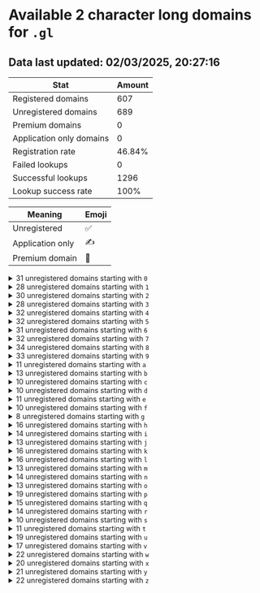 # Available 2 character long domains for `.gl`

## Data last updated: 02/03/2025, 20:27:16

|Stat|Amount|
|--|--|
|Registered domains|607|
|Unregistered domains|689|
|Premium domains|0|
|Application only domains|0|
|Registration rate|46.84%|
|Failed lookups|0|
|Successful lookups|1296|
|Lookup success rate|100%|


|Meaning|Emoji|
|--|--|
|Unregistered|:white_check_mark:|
|Application only|:writing_hand:|
|Premium domain|:gem:|

<details>
<summary>31 unregistered domains starting with <bold><code>0</code></bold></summary>

|Type|Domain|
|--|--|
|:white_check_mark:|`02.gl`|
|:white_check_mark:|`03.gl`|
|:white_check_mark:|`04.gl`|
|:white_check_mark:|`05.gl`|
|:white_check_mark:|`06.gl`|
|:white_check_mark:|`07.gl`|
|:white_check_mark:|`08.gl`|
|:white_check_mark:|`09.gl`|
|:white_check_mark:|`0a.gl`|
|:white_check_mark:|`0b.gl`|
|:white_check_mark:|`0c.gl`|
|:white_check_mark:|`0d.gl`|
|:white_check_mark:|`0e.gl`|
|:white_check_mark:|`0f.gl`|
|:white_check_mark:|`0g.gl`|
|:white_check_mark:|`0h.gl`|
|:white_check_mark:|`0i.gl`|
|:white_check_mark:|`0j.gl`|
|:white_check_mark:|`0l.gl`|
|:white_check_mark:|`0m.gl`|
|:white_check_mark:|`0n.gl`|
|:white_check_mark:|`0o.gl`|
|:white_check_mark:|`0p.gl`|
|:white_check_mark:|`0q.gl`|
|:white_check_mark:|`0r.gl`|
|:white_check_mark:|`0s.gl`|
|:white_check_mark:|`0t.gl`|
|:white_check_mark:|`0v.gl`|
|:white_check_mark:|`0w.gl`|
|:white_check_mark:|`0y.gl`|
|:white_check_mark:|`0z.gl`|
</details>
<details>
<summary>28 unregistered domains starting with <bold><code>1</code></bold></summary>

|Type|Domain|
|--|--|
|:white_check_mark:|`12.gl`|
|:white_check_mark:|`13.gl`|
|:white_check_mark:|`14.gl`|
|:white_check_mark:|`15.gl`|
|:white_check_mark:|`17.gl`|
|:white_check_mark:|`1a.gl`|
|:white_check_mark:|`1b.gl`|
|:white_check_mark:|`1c.gl`|
|:white_check_mark:|`1e.gl`|
|:white_check_mark:|`1f.gl`|
|:white_check_mark:|`1h.gl`|
|:white_check_mark:|`1i.gl`|
|:white_check_mark:|`1j.gl`|
|:white_check_mark:|`1k.gl`|
|:white_check_mark:|`1l.gl`|
|:white_check_mark:|`1m.gl`|
|:white_check_mark:|`1n.gl`|
|:white_check_mark:|`1o.gl`|
|:white_check_mark:|`1p.gl`|
|:white_check_mark:|`1q.gl`|
|:white_check_mark:|`1r.gl`|
|:white_check_mark:|`1s.gl`|
|:white_check_mark:|`1t.gl`|
|:white_check_mark:|`1u.gl`|
|:white_check_mark:|`1v.gl`|
|:white_check_mark:|`1x.gl`|
|:white_check_mark:|`1y.gl`|
|:white_check_mark:|`1z.gl`|
</details>
<details>
<summary>30 unregistered domains starting with <bold><code>2</code></bold></summary>

|Type|Domain|
|--|--|
|:white_check_mark:|`20.gl`|
|:white_check_mark:|`24.gl`|
|:white_check_mark:|`25.gl`|
|:white_check_mark:|`26.gl`|
|:white_check_mark:|`27.gl`|
|:white_check_mark:|`29.gl`|
|:white_check_mark:|`2a.gl`|
|:white_check_mark:|`2c.gl`|
|:white_check_mark:|`2d.gl`|
|:white_check_mark:|`2e.gl`|
|:white_check_mark:|`2f.gl`|
|:white_check_mark:|`2h.gl`|
|:white_check_mark:|`2i.gl`|
|:white_check_mark:|`2j.gl`|
|:white_check_mark:|`2k.gl`|
|:white_check_mark:|`2l.gl`|
|:white_check_mark:|`2m.gl`|
|:white_check_mark:|`2n.gl`|
|:white_check_mark:|`2o.gl`|
|:white_check_mark:|`2p.gl`|
|:white_check_mark:|`2q.gl`|
|:white_check_mark:|`2r.gl`|
|:white_check_mark:|`2s.gl`|
|:white_check_mark:|`2t.gl`|
|:white_check_mark:|`2u.gl`|
|:white_check_mark:|`2v.gl`|
|:white_check_mark:|`2w.gl`|
|:white_check_mark:|`2x.gl`|
|:white_check_mark:|`2y.gl`|
|:white_check_mark:|`2z.gl`|
</details>
<details>
<summary>28 unregistered domains starting with <bold><code>3</code></bold></summary>

|Type|Domain|
|--|--|
|:white_check_mark:|`30.gl`|
|:white_check_mark:|`31.gl`|
|:white_check_mark:|`32.gl`|
|:white_check_mark:|`34.gl`|
|:white_check_mark:|`35.gl`|
|:white_check_mark:|`36.gl`|
|:white_check_mark:|`39.gl`|
|:white_check_mark:|`3a.gl`|
|:white_check_mark:|`3b.gl`|
|:white_check_mark:|`3e.gl`|
|:white_check_mark:|`3f.gl`|
|:white_check_mark:|`3g.gl`|
|:white_check_mark:|`3h.gl`|
|:white_check_mark:|`3i.gl`|
|:white_check_mark:|`3j.gl`|
|:white_check_mark:|`3k.gl`|
|:white_check_mark:|`3l.gl`|
|:white_check_mark:|`3n.gl`|
|:white_check_mark:|`3o.gl`|
|:white_check_mark:|`3q.gl`|
|:white_check_mark:|`3r.gl`|
|:white_check_mark:|`3s.gl`|
|:white_check_mark:|`3t.gl`|
|:white_check_mark:|`3u.gl`|
|:white_check_mark:|`3v.gl`|
|:white_check_mark:|`3w.gl`|
|:white_check_mark:|`3y.gl`|
|:white_check_mark:|`3z.gl`|
</details>
<details>
<summary>32 unregistered domains starting with <bold><code>4</code></bold></summary>

|Type|Domain|
|--|--|
|:white_check_mark:|`40.gl`|
|:white_check_mark:|`41.gl`|
|:white_check_mark:|`43.gl`|
|:white_check_mark:|`45.gl`|
|:white_check_mark:|`46.gl`|
|:white_check_mark:|`47.gl`|
|:white_check_mark:|`48.gl`|
|:white_check_mark:|`49.gl`|
|:white_check_mark:|`4b.gl`|
|:white_check_mark:|`4c.gl`|
|:white_check_mark:|`4d.gl`|
|:white_check_mark:|`4e.gl`|
|:white_check_mark:|`4f.gl`|
|:white_check_mark:|`4g.gl`|
|:white_check_mark:|`4h.gl`|
|:white_check_mark:|`4i.gl`|
|:white_check_mark:|`4j.gl`|
|:white_check_mark:|`4l.gl`|
|:white_check_mark:|`4m.gl`|
|:white_check_mark:|`4n.gl`|
|:white_check_mark:|`4o.gl`|
|:white_check_mark:|`4p.gl`|
|:white_check_mark:|`4q.gl`|
|:white_check_mark:|`4r.gl`|
|:white_check_mark:|`4s.gl`|
|:white_check_mark:|`4t.gl`|
|:white_check_mark:|`4u.gl`|
|:white_check_mark:|`4v.gl`|
|:white_check_mark:|`4w.gl`|
|:white_check_mark:|`4x.gl`|
|:white_check_mark:|`4y.gl`|
|:white_check_mark:|`4z.gl`|
</details>
<details>
<summary>32 unregistered domains starting with <bold><code>5</code></bold></summary>

|Type|Domain|
|--|--|
|:white_check_mark:|`50.gl`|
|:white_check_mark:|`53.gl`|
|:white_check_mark:|`54.gl`|
|:white_check_mark:|`56.gl`|
|:white_check_mark:|`57.gl`|
|:white_check_mark:|`58.gl`|
|:white_check_mark:|`59.gl`|
|:white_check_mark:|`5b.gl`|
|:white_check_mark:|`5c.gl`|
|:white_check_mark:|`5d.gl`|
|:white_check_mark:|`5e.gl`|
|:white_check_mark:|`5f.gl`|
|:white_check_mark:|`5g.gl`|
|:white_check_mark:|`5h.gl`|
|:white_check_mark:|`5i.gl`|
|:white_check_mark:|`5j.gl`|
|:white_check_mark:|`5k.gl`|
|:white_check_mark:|`5l.gl`|
|:white_check_mark:|`5m.gl`|
|:white_check_mark:|`5n.gl`|
|:white_check_mark:|`5o.gl`|
|:white_check_mark:|`5p.gl`|
|:white_check_mark:|`5q.gl`|
|:white_check_mark:|`5r.gl`|
|:white_check_mark:|`5s.gl`|
|:white_check_mark:|`5t.gl`|
|:white_check_mark:|`5u.gl`|
|:white_check_mark:|`5v.gl`|
|:white_check_mark:|`5w.gl`|
|:white_check_mark:|`5x.gl`|
|:white_check_mark:|`5y.gl`|
|:white_check_mark:|`5z.gl`|
</details>
<details>
<summary>31 unregistered domains starting with <bold><code>6</code></bold></summary>

|Type|Domain|
|--|--|
|:white_check_mark:|`60.gl`|
|:white_check_mark:|`62.gl`|
|:white_check_mark:|`63.gl`|
|:white_check_mark:|`65.gl`|
|:white_check_mark:|`67.gl`|
|:white_check_mark:|`6a.gl`|
|:white_check_mark:|`6b.gl`|
|:white_check_mark:|`6c.gl`|
|:white_check_mark:|`6d.gl`|
|:white_check_mark:|`6e.gl`|
|:white_check_mark:|`6f.gl`|
|:white_check_mark:|`6g.gl`|
|:white_check_mark:|`6h.gl`|
|:white_check_mark:|`6i.gl`|
|:white_check_mark:|`6j.gl`|
|:white_check_mark:|`6k.gl`|
|:white_check_mark:|`6l.gl`|
|:white_check_mark:|`6m.gl`|
|:white_check_mark:|`6n.gl`|
|:white_check_mark:|`6o.gl`|
|:white_check_mark:|`6p.gl`|
|:white_check_mark:|`6q.gl`|
|:white_check_mark:|`6r.gl`|
|:white_check_mark:|`6s.gl`|
|:white_check_mark:|`6t.gl`|
|:white_check_mark:|`6u.gl`|
|:white_check_mark:|`6v.gl`|
|:white_check_mark:|`6w.gl`|
|:white_check_mark:|`6x.gl`|
|:white_check_mark:|`6y.gl`|
|:white_check_mark:|`6z.gl`|
</details>
<details>
<summary>32 unregistered domains starting with <bold><code>7</code></bold></summary>

|Type|Domain|
|--|--|
|:white_check_mark:|`70.gl`|
|:white_check_mark:|`71.gl`|
|:white_check_mark:|`72.gl`|
|:white_check_mark:|`74.gl`|
|:white_check_mark:|`75.gl`|
|:white_check_mark:|`76.gl`|
|:white_check_mark:|`79.gl`|
|:white_check_mark:|`7a.gl`|
|:white_check_mark:|`7b.gl`|
|:white_check_mark:|`7c.gl`|
|:white_check_mark:|`7d.gl`|
|:white_check_mark:|`7e.gl`|
|:white_check_mark:|`7g.gl`|
|:white_check_mark:|`7h.gl`|
|:white_check_mark:|`7i.gl`|
|:white_check_mark:|`7j.gl`|
|:white_check_mark:|`7k.gl`|
|:white_check_mark:|`7l.gl`|
|:white_check_mark:|`7m.gl`|
|:white_check_mark:|`7n.gl`|
|:white_check_mark:|`7o.gl`|
|:white_check_mark:|`7p.gl`|
|:white_check_mark:|`7q.gl`|
|:white_check_mark:|`7r.gl`|
|:white_check_mark:|`7s.gl`|
|:white_check_mark:|`7t.gl`|
|:white_check_mark:|`7u.gl`|
|:white_check_mark:|`7v.gl`|
|:white_check_mark:|`7w.gl`|
|:white_check_mark:|`7x.gl`|
|:white_check_mark:|`7y.gl`|
|:white_check_mark:|`7z.gl`|
</details>
<details>
<summary>34 unregistered domains starting with <bold><code>8</code></bold></summary>

|Type|Domain|
|--|--|
|:white_check_mark:|`80.gl`|
|:white_check_mark:|`81.gl`|
|:white_check_mark:|`82.gl`|
|:white_check_mark:|`83.gl`|
|:white_check_mark:|`84.gl`|
|:white_check_mark:|`85.gl`|
|:white_check_mark:|`87.gl`|
|:white_check_mark:|`89.gl`|
|:white_check_mark:|`8a.gl`|
|:white_check_mark:|`8b.gl`|
|:white_check_mark:|`8c.gl`|
|:white_check_mark:|`8d.gl`|
|:white_check_mark:|`8e.gl`|
|:white_check_mark:|`8f.gl`|
|:white_check_mark:|`8g.gl`|
|:white_check_mark:|`8h.gl`|
|:white_check_mark:|`8i.gl`|
|:white_check_mark:|`8j.gl`|
|:white_check_mark:|`8k.gl`|
|:white_check_mark:|`8l.gl`|
|:white_check_mark:|`8m.gl`|
|:white_check_mark:|`8n.gl`|
|:white_check_mark:|`8o.gl`|
|:white_check_mark:|`8p.gl`|
|:white_check_mark:|`8q.gl`|
|:white_check_mark:|`8r.gl`|
|:white_check_mark:|`8s.gl`|
|:white_check_mark:|`8t.gl`|
|:white_check_mark:|`8u.gl`|
|:white_check_mark:|`8v.gl`|
|:white_check_mark:|`8w.gl`|
|:white_check_mark:|`8x.gl`|
|:white_check_mark:|`8y.gl`|
|:white_check_mark:|`8z.gl`|
</details>
<details>
<summary>33 unregistered domains starting with <bold><code>9</code></bold></summary>

|Type|Domain|
|--|--|
|:white_check_mark:|`90.gl`|
|:white_check_mark:|`92.gl`|
|:white_check_mark:|`93.gl`|
|:white_check_mark:|`94.gl`|
|:white_check_mark:|`95.gl`|
|:white_check_mark:|`96.gl`|
|:white_check_mark:|`97.gl`|
|:white_check_mark:|`98.gl`|
|:white_check_mark:|`9a.gl`|
|:white_check_mark:|`9b.gl`|
|:white_check_mark:|`9c.gl`|
|:white_check_mark:|`9d.gl`|
|:white_check_mark:|`9e.gl`|
|:white_check_mark:|`9f.gl`|
|:white_check_mark:|`9g.gl`|
|:white_check_mark:|`9h.gl`|
|:white_check_mark:|`9i.gl`|
|:white_check_mark:|`9j.gl`|
|:white_check_mark:|`9k.gl`|
|:white_check_mark:|`9l.gl`|
|:white_check_mark:|`9m.gl`|
|:white_check_mark:|`9n.gl`|
|:white_check_mark:|`9p.gl`|
|:white_check_mark:|`9q.gl`|
|:white_check_mark:|`9r.gl`|
|:white_check_mark:|`9s.gl`|
|:white_check_mark:|`9t.gl`|
|:white_check_mark:|`9u.gl`|
|:white_check_mark:|`9v.gl`|
|:white_check_mark:|`9w.gl`|
|:white_check_mark:|`9x.gl`|
|:white_check_mark:|`9y.gl`|
|:white_check_mark:|`9z.gl`|
</details>
<details>
<summary>11 unregistered domains starting with <bold><code>a</code></bold></summary>

|Type|Domain|
|--|--|
|:white_check_mark:|`a0.gl`|
|:white_check_mark:|`a1.gl`|
|:white_check_mark:|`a2.gl`|
|:white_check_mark:|`a3.gl`|
|:white_check_mark:|`a6.gl`|
|:white_check_mark:|`a7.gl`|
|:white_check_mark:|`a8.gl`|
|:white_check_mark:|`a9.gl`|
|:white_check_mark:|`aj.gl`|
|:white_check_mark:|`ap.gl`|
|:white_check_mark:|`aq.gl`|
</details>
<details>
<summary>13 unregistered domains starting with <bold><code>b</code></bold></summary>

|Type|Domain|
|--|--|
|:white_check_mark:|`b0.gl`|
|:white_check_mark:|`b1.gl`|
|:white_check_mark:|`b2.gl`|
|:white_check_mark:|`b3.gl`|
|:white_check_mark:|`b5.gl`|
|:white_check_mark:|`b6.gl`|
|:white_check_mark:|`b7.gl`|
|:white_check_mark:|`b8.gl`|
|:white_check_mark:|`b9.gl`|
|:white_check_mark:|`bf.gl`|
|:white_check_mark:|`bj.gl`|
|:white_check_mark:|`bv.gl`|
|:white_check_mark:|`bz.gl`|
</details>
<details>
<summary>10 unregistered domains starting with <bold><code>c</code></bold></summary>

|Type|Domain|
|--|--|
|:white_check_mark:|`c0.gl`|
|:white_check_mark:|`c1.gl`|
|:white_check_mark:|`c2.gl`|
|:white_check_mark:|`c3.gl`|
|:white_check_mark:|`c6.gl`|
|:white_check_mark:|`c7.gl`|
|:white_check_mark:|`c8.gl`|
|:white_check_mark:|`c9.gl`|
|:white_check_mark:|`cj.gl`|
|:white_check_mark:|`cm.gl`|
</details>
<details>
<summary>10 unregistered domains starting with <bold><code>d</code></bold></summary>

|Type|Domain|
|--|--|
|:white_check_mark:|`d0.gl`|
|:white_check_mark:|`d1.gl`|
|:white_check_mark:|`d2.gl`|
|:white_check_mark:|`d3.gl`|
|:white_check_mark:|`d4.gl`|
|:white_check_mark:|`d5.gl`|
|:white_check_mark:|`d7.gl`|
|:white_check_mark:|`d8.gl`|
|:white_check_mark:|`d9.gl`|
|:white_check_mark:|`df.gl`|
</details>
<details>
<summary>11 unregistered domains starting with <bold><code>e</code></bold></summary>

|Type|Domain|
|--|--|
|:white_check_mark:|`e0.gl`|
|:white_check_mark:|`e1.gl`|
|:white_check_mark:|`e2.gl`|
|:white_check_mark:|`e3.gl`|
|:white_check_mark:|`e5.gl`|
|:white_check_mark:|`e6.gl`|
|:white_check_mark:|`e7.gl`|
|:white_check_mark:|`e8.gl`|
|:white_check_mark:|`e9.gl`|
|:white_check_mark:|`ei.gl`|
|:white_check_mark:|`eo.gl`|
</details>
<details>
<summary>10 unregistered domains starting with <bold><code>f</code></bold></summary>

|Type|Domain|
|--|--|
|:white_check_mark:|`f0.gl`|
|:white_check_mark:|`f3.gl`|
|:white_check_mark:|`f4.gl`|
|:white_check_mark:|`f5.gl`|
|:white_check_mark:|`f7.gl`|
|:white_check_mark:|`f8.gl`|
|:white_check_mark:|`f9.gl`|
|:white_check_mark:|`fd.gl`|
|:white_check_mark:|`fq.gl`|
|:white_check_mark:|`fy.gl`|
</details>
<details>
<summary>8 unregistered domains starting with <bold><code>g</code></bold></summary>

|Type|Domain|
|--|--|
|:white_check_mark:|`g1.gl`|
|:white_check_mark:|`g3.gl`|
|:white_check_mark:|`g4.gl`|
|:white_check_mark:|`g5.gl`|
|:white_check_mark:|`g6.gl`|
|:white_check_mark:|`g7.gl`|
|:white_check_mark:|`gq.gl`|
|:white_check_mark:|`gt.gl`|
</details>
<details>
<summary>16 unregistered domains starting with <bold><code>h</code></bold></summary>

|Type|Domain|
|--|--|
|:white_check_mark:|`h0.gl`|
|:white_check_mark:|`h1.gl`|
|:white_check_mark:|`h2.gl`|
|:white_check_mark:|`h3.gl`|
|:white_check_mark:|`h4.gl`|
|:white_check_mark:|`h5.gl`|
|:white_check_mark:|`h6.gl`|
|:white_check_mark:|`h7.gl`|
|:white_check_mark:|`h8.gl`|
|:white_check_mark:|`h9.gl`|
|:white_check_mark:|`hj.gl`|
|:white_check_mark:|`hn.gl`|
|:white_check_mark:|`hp.gl`|
|:white_check_mark:|`hs.gl`|
|:white_check_mark:|`hw.gl`|
|:white_check_mark:|`hx.gl`|
</details>
<details>
<summary>14 unregistered domains starting with <bold><code>i</code></bold></summary>

|Type|Domain|
|--|--|
|:white_check_mark:|`i0.gl`|
|:white_check_mark:|`i1.gl`|
|:white_check_mark:|`i2.gl`|
|:white_check_mark:|`i3.gl`|
|:white_check_mark:|`i4.gl`|
|:white_check_mark:|`i5.gl`|
|:white_check_mark:|`i6.gl`|
|:white_check_mark:|`i7.gl`|
|:white_check_mark:|`i8.gl`|
|:white_check_mark:|`i9.gl`|
|:white_check_mark:|`ib.gl`|
|:white_check_mark:|`ie.gl`|
|:white_check_mark:|`ij.gl`|
|:white_check_mark:|`iu.gl`|
</details>
<details>
<summary>13 unregistered domains starting with <bold><code>j</code></bold></summary>

|Type|Domain|
|--|--|
|:white_check_mark:|`j0.gl`|
|:white_check_mark:|`j1.gl`|
|:white_check_mark:|`j2.gl`|
|:white_check_mark:|`j3.gl`|
|:white_check_mark:|`j5.gl`|
|:white_check_mark:|`j6.gl`|
|:white_check_mark:|`j7.gl`|
|:white_check_mark:|`j8.gl`|
|:white_check_mark:|`j9.gl`|
|:white_check_mark:|`jd.gl`|
|:white_check_mark:|`jq.gl`|
|:white_check_mark:|`jx.gl`|
|:white_check_mark:|`jz.gl`|
</details>
<details>
<summary>16 unregistered domains starting with <bold><code>k</code></bold></summary>

|Type|Domain|
|--|--|
|:white_check_mark:|`k0.gl`|
|:white_check_mark:|`k1.gl`|
|:white_check_mark:|`k3.gl`|
|:white_check_mark:|`k4.gl`|
|:white_check_mark:|`k5.gl`|
|:white_check_mark:|`k6.gl`|
|:white_check_mark:|`k7.gl`|
|:white_check_mark:|`k8.gl`|
|:white_check_mark:|`kc.gl`|
|:white_check_mark:|`kq.gl`|
|:white_check_mark:|`kr.gl`|
|:white_check_mark:|`kt.gl`|
|:white_check_mark:|`kw.gl`|
|:white_check_mark:|`kx.gl`|
|:white_check_mark:|`ky.gl`|
|:white_check_mark:|`kz.gl`|
</details>
<details>
<summary>16 unregistered domains starting with <bold><code>l</code></bold></summary>

|Type|Domain|
|--|--|
|:white_check_mark:|`l0.gl`|
|:white_check_mark:|`l1.gl`|
|:white_check_mark:|`l2.gl`|
|:white_check_mark:|`l3.gl`|
|:white_check_mark:|`l4.gl`|
|:white_check_mark:|`l5.gl`|
|:white_check_mark:|`l6.gl`|
|:white_check_mark:|`l7.gl`|
|:white_check_mark:|`l8.gl`|
|:white_check_mark:|`l9.gl`|
|:white_check_mark:|`lc.gl`|
|:white_check_mark:|`lj.gl`|
|:white_check_mark:|`lq.gl`|
|:white_check_mark:|`lr.gl`|
|:white_check_mark:|`lt.gl`|
|:white_check_mark:|`lx.gl`|
</details>
<details>
<summary>13 unregistered domains starting with <bold><code>m</code></bold></summary>

|Type|Domain|
|--|--|
|:white_check_mark:|`m0.gl`|
|:white_check_mark:|`m1.gl`|
|:white_check_mark:|`m2.gl`|
|:white_check_mark:|`m3.gl`|
|:white_check_mark:|`m4.gl`|
|:white_check_mark:|`m5.gl`|
|:white_check_mark:|`m6.gl`|
|:white_check_mark:|`m7.gl`|
|:white_check_mark:|`m8.gl`|
|:white_check_mark:|`m9.gl`|
|:white_check_mark:|`mf.gl`|
|:white_check_mark:|`mq.gl`|
|:white_check_mark:|`mu.gl`|
</details>
<details>
<summary>14 unregistered domains starting with <bold><code>n</code></bold></summary>

|Type|Domain|
|--|--|
|:white_check_mark:|`n0.gl`|
|:white_check_mark:|`n1.gl`|
|:white_check_mark:|`n2.gl`|
|:white_check_mark:|`n3.gl`|
|:white_check_mark:|`n4.gl`|
|:white_check_mark:|`n5.gl`|
|:white_check_mark:|`n6.gl`|
|:white_check_mark:|`n7.gl`|
|:white_check_mark:|`n8.gl`|
|:white_check_mark:|`n9.gl`|
|:white_check_mark:|`np.gl`|
|:white_check_mark:|`nq.gl`|
|:white_check_mark:|`nr.gl`|
|:white_check_mark:|`nv.gl`|
</details>
<details>
<summary>13 unregistered domains starting with <bold><code>o</code></bold></summary>

|Type|Domain|
|--|--|
|:white_check_mark:|`o1.gl`|
|:white_check_mark:|`o3.gl`|
|:white_check_mark:|`o4.gl`|
|:white_check_mark:|`o5.gl`|
|:white_check_mark:|`o6.gl`|
|:white_check_mark:|`o7.gl`|
|:white_check_mark:|`o8.gl`|
|:white_check_mark:|`o9.gl`|
|:white_check_mark:|`od.gl`|
|:white_check_mark:|`oe.gl`|
|:white_check_mark:|`oi.gl`|
|:white_check_mark:|`oj.gl`|
|:white_check_mark:|`oq.gl`|
</details>
<details>
<summary>19 unregistered domains starting with <bold><code>p</code></bold></summary>

|Type|Domain|
|--|--|
|:white_check_mark:|`p0.gl`|
|:white_check_mark:|`p1.gl`|
|:white_check_mark:|`p2.gl`|
|:white_check_mark:|`p3.gl`|
|:white_check_mark:|`p4.gl`|
|:white_check_mark:|`p5.gl`|
|:white_check_mark:|`p6.gl`|
|:white_check_mark:|`p7.gl`|
|:white_check_mark:|`p8.gl`|
|:white_check_mark:|`p9.gl`|
|:white_check_mark:|`pd.gl`|
|:white_check_mark:|`pf.gl`|
|:white_check_mark:|`pj.gl`|
|:white_check_mark:|`pq.gl`|
|:white_check_mark:|`pt.gl`|
|:white_check_mark:|`pv.gl`|
|:white_check_mark:|`pw.gl`|
|:white_check_mark:|`py.gl`|
|:white_check_mark:|`pz.gl`|
</details>
<details>
<summary>15 unregistered domains starting with <bold><code>q</code></bold></summary>

|Type|Domain|
|--|--|
|:white_check_mark:|`q0.gl`|
|:white_check_mark:|`q2.gl`|
|:white_check_mark:|`q3.gl`|
|:white_check_mark:|`q4.gl`|
|:white_check_mark:|`q5.gl`|
|:white_check_mark:|`q6.gl`|
|:white_check_mark:|`q7.gl`|
|:white_check_mark:|`q8.gl`|
|:white_check_mark:|`q9.gl`|
|:white_check_mark:|`qa.gl`|
|:white_check_mark:|`qb.gl`|
|:white_check_mark:|`qf.gl`|
|:white_check_mark:|`qj.gl`|
|:white_check_mark:|`qo.gl`|
|:white_check_mark:|`qy.gl`|
</details>
<details>
<summary>14 unregistered domains starting with <bold><code>r</code></bold></summary>

|Type|Domain|
|--|--|
|:white_check_mark:|`r0.gl`|
|:white_check_mark:|`r1.gl`|
|:white_check_mark:|`r2.gl`|
|:white_check_mark:|`r3.gl`|
|:white_check_mark:|`r4.gl`|
|:white_check_mark:|`r5.gl`|
|:white_check_mark:|`r6.gl`|
|:white_check_mark:|`r7.gl`|
|:white_check_mark:|`r8.gl`|
|:white_check_mark:|`r9.gl`|
|:white_check_mark:|`rk.gl`|
|:white_check_mark:|`rp.gl`|
|:white_check_mark:|`rq.gl`|
|:white_check_mark:|`ry.gl`|
</details>
<details>
<summary>10 unregistered domains starting with <bold><code>s</code></bold></summary>

|Type|Domain|
|--|--|
|:white_check_mark:|`s0.gl`|
|:white_check_mark:|`s1.gl`|
|:white_check_mark:|`s3.gl`|
|:white_check_mark:|`s4.gl`|
|:white_check_mark:|`s6.gl`|
|:white_check_mark:|`s7.gl`|
|:white_check_mark:|`s8.gl`|
|:white_check_mark:|`s9.gl`|
|:white_check_mark:|`sj.gl`|
|:white_check_mark:|`sr.gl`|
</details>
<details>
<summary>11 unregistered domains starting with <bold><code>t</code></bold></summary>

|Type|Domain|
|--|--|
|:white_check_mark:|`t0.gl`|
|:white_check_mark:|`t2.gl`|
|:white_check_mark:|`t3.gl`|
|:white_check_mark:|`t4.gl`|
|:white_check_mark:|`t5.gl`|
|:white_check_mark:|`t6.gl`|
|:white_check_mark:|`t7.gl`|
|:white_check_mark:|`t8.gl`|
|:white_check_mark:|`t9.gl`|
|:white_check_mark:|`tk.gl`|
|:white_check_mark:|`tq.gl`|
</details>
<details>
<summary>19 unregistered domains starting with <bold><code>u</code></bold></summary>

|Type|Domain|
|--|--|
|:white_check_mark:|`u0.gl`|
|:white_check_mark:|`u1.gl`|
|:white_check_mark:|`u2.gl`|
|:white_check_mark:|`u3.gl`|
|:white_check_mark:|`u4.gl`|
|:white_check_mark:|`u5.gl`|
|:white_check_mark:|`u6.gl`|
|:white_check_mark:|`u7.gl`|
|:white_check_mark:|`u8.gl`|
|:white_check_mark:|`u9.gl`|
|:white_check_mark:|`ud.gl`|
|:white_check_mark:|`ue.gl`|
|:white_check_mark:|`uf.gl`|
|:white_check_mark:|`ui.gl`|
|:white_check_mark:|`uj.gl`|
|:white_check_mark:|`uo.gl`|
|:white_check_mark:|`uq.gl`|
|:white_check_mark:|`uw.gl`|
|:white_check_mark:|`uy.gl`|
</details>
<details>
<summary>17 unregistered domains starting with <bold><code>v</code></bold></summary>

|Type|Domain|
|--|--|
|:white_check_mark:|`v0.gl`|
|:white_check_mark:|`v1.gl`|
|:white_check_mark:|`v3.gl`|
|:white_check_mark:|`v4.gl`|
|:white_check_mark:|`v5.gl`|
|:white_check_mark:|`v6.gl`|
|:white_check_mark:|`v7.gl`|
|:white_check_mark:|`v8.gl`|
|:white_check_mark:|`v9.gl`|
|:white_check_mark:|`vd.gl`|
|:white_check_mark:|`vf.gl`|
|:white_check_mark:|`vj.gl`|
|:white_check_mark:|`vk.gl`|
|:white_check_mark:|`vn.gl`|
|:white_check_mark:|`vp.gl`|
|:white_check_mark:|`vq.gl`|
|:white_check_mark:|`vz.gl`|
</details>
<details>
<summary>22 unregistered domains starting with <bold><code>w</code></bold></summary>

|Type|Domain|
|--|--|
|:white_check_mark:|`w0.gl`|
|:white_check_mark:|`w1.gl`|
|:white_check_mark:|`w2.gl`|
|:white_check_mark:|`w3.gl`|
|:white_check_mark:|`w4.gl`|
|:white_check_mark:|`w5.gl`|
|:white_check_mark:|`w6.gl`|
|:white_check_mark:|`w7.gl`|
|:white_check_mark:|`w8.gl`|
|:white_check_mark:|`w9.gl`|
|:white_check_mark:|`wc.gl`|
|:white_check_mark:|`wd.gl`|
|:white_check_mark:|`wj.gl`|
|:white_check_mark:|`wk.gl`|
|:white_check_mark:|`wo.gl`|
|:white_check_mark:|`wq.gl`|
|:white_check_mark:|`wr.gl`|
|:white_check_mark:|`ws.gl`|
|:white_check_mark:|`wt.gl`|
|:white_check_mark:|`wu.gl`|
|:white_check_mark:|`wv.gl`|
|:white_check_mark:|`wx.gl`|
</details>
<details>
<summary>20 unregistered domains starting with <bold><code>x</code></bold></summary>

|Type|Domain|
|--|--|
|:white_check_mark:|`x0.gl`|
|:white_check_mark:|`x1.gl`|
|:white_check_mark:|`x2.gl`|
|:white_check_mark:|`x3.gl`|
|:white_check_mark:|`x4.gl`|
|:white_check_mark:|`x5.gl`|
|:white_check_mark:|`x6.gl`|
|:white_check_mark:|`x7.gl`|
|:white_check_mark:|`x9.gl`|
|:white_check_mark:|`xa.gl`|
|:white_check_mark:|`xc.gl`|
|:white_check_mark:|`xd.gl`|
|:white_check_mark:|`xe.gl`|
|:white_check_mark:|`xh.gl`|
|:white_check_mark:|`xj.gl`|
|:white_check_mark:|`xn.gl`|
|:white_check_mark:|`xo.gl`|
|:white_check_mark:|`xq.gl`|
|:white_check_mark:|`xv.gl`|
|:white_check_mark:|`xz.gl`|
</details>
<details>
<summary>21 unregistered domains starting with <bold><code>y</code></bold></summary>

|Type|Domain|
|--|--|
|:white_check_mark:|`y0.gl`|
|:white_check_mark:|`y1.gl`|
|:white_check_mark:|`y2.gl`|
|:white_check_mark:|`y3.gl`|
|:white_check_mark:|`y4.gl`|
|:white_check_mark:|`y5.gl`|
|:white_check_mark:|`y6.gl`|
|:white_check_mark:|`y7.gl`|
|:white_check_mark:|`y8.gl`|
|:white_check_mark:|`y9.gl`|
|:white_check_mark:|`yb.gl`|
|:white_check_mark:|`yf.gl`|
|:white_check_mark:|`yh.gl`|
|:white_check_mark:|`yi.gl`|
|:white_check_mark:|`yj.gl`|
|:white_check_mark:|`ym.gl`|
|:white_check_mark:|`yn.gl`|
|:white_check_mark:|`yp.gl`|
|:white_check_mark:|`yq.gl`|
|:white_check_mark:|`yv.gl`|
|:white_check_mark:|`yx.gl`|
</details>
<details>
<summary>22 unregistered domains starting with <bold><code>z</code></bold></summary>

|Type|Domain|
|--|--|
|:white_check_mark:|`z0.gl`|
|:white_check_mark:|`z2.gl`|
|:white_check_mark:|`z3.gl`|
|:white_check_mark:|`z4.gl`|
|:white_check_mark:|`z5.gl`|
|:white_check_mark:|`z6.gl`|
|:white_check_mark:|`z7.gl`|
|:white_check_mark:|`z8.gl`|
|:white_check_mark:|`z9.gl`|
|:white_check_mark:|`zc.gl`|
|:white_check_mark:|`zd.gl`|
|:white_check_mark:|`ze.gl`|
|:white_check_mark:|`zh.gl`|
|:white_check_mark:|`zj.gl`|
|:white_check_mark:|`zk.gl`|
|:white_check_mark:|`zn.gl`|
|:white_check_mark:|`zp.gl`|
|:white_check_mark:|`zq.gl`|
|:white_check_mark:|`zr.gl`|
|:white_check_mark:|`zu.gl`|
|:white_check_mark:|`zv.gl`|
|:white_check_mark:|`zw.gl`|
</details>